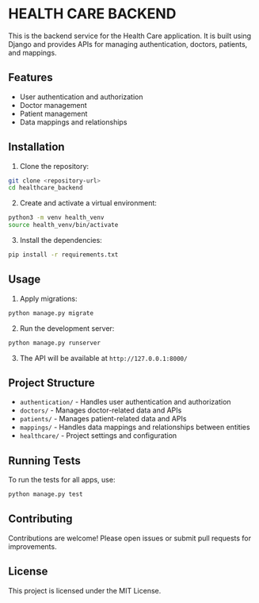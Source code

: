 # HEALTH CARE BACKEND

This is the backend service for the Health Care application. It is built using Django and provides APIs for managing authentication, doctors, patients, and mappings.

## Features

- User authentication and authorization
- Doctor management
- Patient management
- Data mappings and relationships

## Installation

1. Clone the repository:

```bash
git clone <repository-url>
cd healthcare_backend
```

2. Create and activate a virtual environment:

```bash
python3 -m venv health_venv
source health_venv/bin/activate
```

3. Install the dependencies:

```bash
pip install -r requirements.txt
```

## Usage

1. Apply migrations:

```bash
python manage.py migrate
```

2. Run the development server:

```bash
python manage.py runserver
```

3. The API will be available at `http://127.0.0.1:8000/`

## Project Structure

- `authentication/` - Handles user authentication and authorization
- `doctors/` - Manages doctor-related data and APIs
- `patients/` - Manages patient-related data and APIs
- `mappings/` - Handles data mappings and relationships between entities
- `healthcare/` - Project settings and configuration

## Running Tests

To run the tests for all apps, use:

```bash
python manage.py test
```

## Contributing

Contributions are welcome! Please open issues or submit pull requests for improvements.

## License

This project is licensed under the MIT License.
